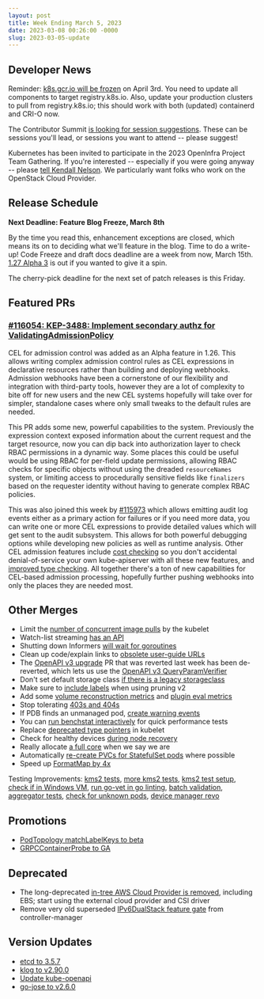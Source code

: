 ```yaml
---
layout: post
title: Week Ending March 5, 2023
date: 2023-03-08 00:26:00 -0000
slug: 2023-03-05-update
---
```


## Developer News

Reminder: [k8s.gcr.io will be frozen](https://kubernetes.io/blog/2023/02/06/k8s-gcr-io-freeze-announcement/) on April 3rd.  You need to update all components to target registry.k8s.io.  Also, update your production clusters to pull from registry.k8s.io; this should work with both (updated) containerd and CRI-O now.

The Contributor Summit [is looking for session suggestions](https://docs.google.com/forms/d/e/1FAIpQLSei6q-WqSx0JVUbgFoGRfMvldhCa5ZaND4wRjs6inNEigbLsQ/viewform).  These can be sessions you'll lead, or sessions you want to attend -- please suggest!

Kubernetes has been invited to participate in the 2023 OpenInfra Project Team Gathering. If you're interested -- especially if you were going anyway -- please [tell Kendall Nelson](https://github.com/kubernetes/community/issues/7169).  We particularly want folks who work on the OpenStack Cloud Provider.

## Release Schedule

**Next Deadline: Feature Blog Freeze, March 8th**

By the time you read this, enhancement exceptions are closed, which means its on to deciding what we'll feature in the blog. Time to do a write-up!  Code Freeze and draft docs deadline are a week from now, March 15th.  [1.27 Alpha 3](https://github.com/kubernetes/kubernetes/blob/master/CHANGELOG/CHANGELOG-1.27.md) is out if you wanted to give it a spin.

The cherry-pick deadline for the next set of patch releases is this Friday.

## Featured PRs

### [#116054: KEP-3488: Implement secondary authz for ValidatingAdmissionPolicy](https://github.com/kubernetes/kubernetes/pull/116054)

CEL for admission control was added as an Alpha feature in 1.26. This allows writing complex admission control rules as CEL expressions in declarative resources rather than building and deploying webhooks. Admission webhooks have been a cornerstone of our flexibility and integration with third-party tools, however they are a lot of complexity to bite off for new users and the new CEL systems hopefully will take over for simpler, standalone cases where only small tweaks to the default rules are needed.

This PR adds some new, powerful capabilities to the system. Previously the expression context exposed information about the current request and the target resource, now you can dip back into authorization layer to check RBAC permissions in a dynamic way. Some places this could be useful would be using RBAC for per-field update permissions, allowing RBAC checks for specific objects without using the dreaded `resourceNames` system, or limiting access to procedurally sensitive fields like `finalizers` based on the requester identity without having to generate complex RBAC policies.

This was also joined this week by [#115973](https://github.com/kubernetes/kubernetes/pull/115973) which allows emitting audit log events either as a primary action for failures or if you need more data, you can write one or more CEL expressions to provide detailed values which will get sent to the audit subsystem. This allows for both powerful debugging options while developing new policies as well as runtime analysis. Other CEL admission features include [cost checking](https://github.com/kubernetes/kubernetes/pull/115747) so you don't accidental denial-of-service your own kube-apiserver with all these new features, and [improved type checking](https://github.com/kubernetes/kubernetes/pull/116267). All together there's a ton of new capabilities for CEL-based admission processing, hopefully further pushing webhooks into only the places they are needed most.

## Other Merges

* Limit the [number of concurrent image pulls](https://github.com/kubernetes/kubernetes/pull/115220) by the kubelet
* Watch-list streaming [has an API](https://github.com/kubernetes/kubernetes/pull/115402)
* Shutting down Informers [will wait for goroutines](https://github.com/kubernetes/kubernetes/pull/114434)
* Clean up code/explain links to [obsolete user-guide URLs](https://github.com/kubernetes/kubernetes/pull/116124)
* The [OpenAPI v3 upgrade](https://github.com/kubernetes/kubernetes/pull/116106) PR that was reverted last week has been de-reverted, which lets us use the [OpenAPI v3 QueryParamVerifier](https://github.com/kubernetes/kubernetes/pull/115119)
* Don't set default storage class [if there is a legacy storageclass](https://github.com/kubernetes/kubernetes/pull/116089)
* Make sure to [include labels](https://github.com/kubernetes/kubernetes/pull/115988) when using pruning v2
* Add some [volume reconstruction metrics](https://github.com/kubernetes/kubernetes/pull/115965) and [plugin eval metrics](https://github.com/kubernetes/kubernetes/pull/115082)
* Stop tolerating [403s and 404s](https://github.com/kubernetes/kubernetes/pull/115865)
* If PDB finds an unmanaged pod, [create warning events](https://github.com/kubernetes/kubernetes/pull/115861)
* You can [run benchstat interactively](https://github.com/kubernetes/kubernetes/pull/115425) for quick performance tests
* Replace [deprecated type pointers](https://github.com/kubernetes/kubernetes/pull/114785) in kubelet
* Check for healthy devices [during node recovery](https://github.com/kubernetes/kubernetes/pull/114640)
* Really allocate [a full core](https://github.com/kubernetes/kubernetes/pull/114114) when we say we are
* Automatically [re-create PVCs for StatefulSet pods](https://github.com/kubernetes/kubernetes/pull/113270) where possible
* Speed up [FormatMap by 4x](https://github.com/kubernetes/kubernetes/pull/112661)

Testing Improvements: [kms2 tests](https://github.com/kubernetes/kubernetes/pull/116202), [more kms2 tests](https://github.com/kubernetes/kubernetes/pull/116022), [kms2 test setup](https://github.com/kubernetes/kubernetes/pull/116148), [check if in Windows VM](https://github.com/kubernetes/kubernetes/pull/116189), [run go-vet in go linting](https://github.com/kubernetes/kubernetes/pull/116166), [batch validation](https://github.com/kubernetes/kubernetes/pull/116052), [aggregator tests](https://github.com/kubernetes/kubernetes/pull/115859), [check for unknown pods](https://github.com/kubernetes/kubernetes/pull/115442), [device manager revo](https://github.com/kubernetes/kubernetes/pull/115107)

## Promotions

* [PodTopology matchLabelKeys to beta](https://github.com/kubernetes/kubernetes/pull/116291)
* [GRPCContainerProbe to GA](https://github.com/kubernetes/kubernetes/pull/116233)

## Deprecated

* The long-deprecated [in-tree AWS Cloud Provider is removed](https://github.com/kubernetes/kubernetes/pull/115838), including EBS; start using the external cloud provider and CSI driver
* Remove very old superseded [IPv6DualStack feature gate](https://github.com/kubernetes/kubernetes/pull/116255) from controller-manager

## Version Updates

* [etcd to 3.5.7](https://github.com/kubernetes/kubernetes/pull/115413)
* [klog to v2.90.0](https://github.com/kubernetes/kubernetes/pull/115277)
* [Update kube-openapi](https://github.com/kubernetes/kubernetes/pull/116162)
* [go-jose to v2.6.0](https://github.com/kubernetes/kubernetes/pull/115893)
